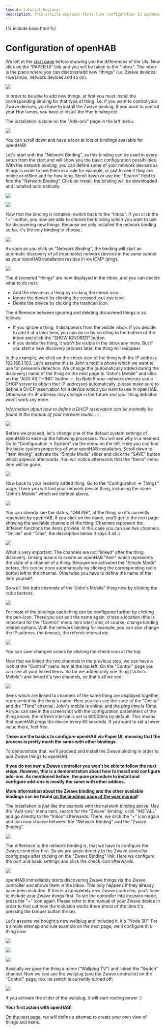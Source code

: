 ```yaml
---
layout: tutorial-beginner
description: This article explains first time configuration in openHAB after installation as a part of the beginners Tutorial.
---
```


{% include base.html %}

# Configuration of openHAB

We left at the [start page]({{base}}/tutorials/beginner/1sttimesetup.html) before showing you the differences of the UIs.
Now click on the "PAPER UI" link and you will be taken to the "Inbox".
The inbox is the place where you can discover/add new "things" (i.e. Zwave devices, Hue lamps, network devices and so on).

![](images/picture_04.jpg)

In order to be able to add new things, at first you must install the corresponding binding for that type of thing.
I.e. if you want to control your Zwave devices, you have to install the Zwave binding.
If you want to control your Hue lamps, you have to install the Hue binding etc.

The installation is done on the "Add-ons" page in the left menu.

![](images/picture_05.jpg)

You can scroll down and have a look at lots of bindings available for openHAB!

Let's start with the "Network Binding", as this binding can be used in every setup from the start and will show you the basic configuration possibilities.
With the network binding, you can define some of your network devices as things in order to use them in a rule for example, or just to see if they are online or offline and for how long.
Scroll down or use the "Search" field to find the "Network Binding".
Click on install, the binding will be downloaded and installed automatically.

![](images/picture_06.jpg)

![](images/picture_07.jpg)

Now that the binding is installed, switch back to the "Inbox".
If you click the "+"-button, you now are able to choose the binding which you want to use for discovering new things.
Because we only installed the network binding so far, it's the only binding to choose.

![](images/picture_08.jpg)

As soon as you click on "Network Binding", the binding will start an automatic discovery of all (reachable) network devices in the same subnet as your openHAB installation resides in via ICMP (ping).

![](images/picture_09.jpg)

The discovered "things" are now displayed in the inbox, and you can decide what to do next:

- Add the device as a thing by clicking the check icon.
- Ignore the device by clicking the crossed-out-eye icon.
- Delete the device by clicking the trashcan icon.

The difference between ignoring and deleting discovered things is as follows:

- If you ignore a thing, it disappears from the visible inbox.
If you decide to add it at a later time, you can do so by scrolling to the bottom of the inbox and click the "SHOW IGNORED" button.
- If you delete the thing, it won't be visible in the inbox any more.
But if you start a new discovery process later, the thing will reappear.

In this example, we click on the check icon of the thing with the IP address 192.168.1.103.
Let's assume this is John's mobile phone which we want to use for presence detection.
We change the (automatically added during the discovery) name of the thing on the next page to "John's Mobile" and click on the "ADD AS THING" button.
::: tip Note
If your network devices use a DHCP server to obtain ther IP addresses automatically, please make sure to define a DHCP reservation for a device which you want to use in openHAB.
Otherwise it's IP address may change in the future and your thing definiton won't work any more.

*Information about how to define a DHCP reservation can be normally be found in the manual of your network router.*
:::

![](images/picture_10.jpg)

Before we proceed, let's change one of the default system settings of openHAB to ease up the following processes.
You will see why in a moment.
Go to "Configuration -> System" via the menu on the left.
Here you can find the basic system properties of your openHAB installation.
Scroll down to "Item linking", activate the "Simple Mode" slider and click the "SAVE" button which appears afterwards.
You will notice afterwards that the "Items" menu item will be gone.

![](images/picture_11.jpg)

Now back to your recently added thing.
Go to the "Configuration -> Things" page.
There you will find your network device thing, including the name "John's Mobile" which we defined above.

![](images/picture_12.jpg)

You can already see the status, "ONLINE", of the thing, so it's currently reachable by openHAB.
If you click on the name, you'll get to the next page showing the available channels of the thing.
Channels represent the different functions the items provide.
In this case you can see two channels: "Online" and "Time", the description below it says it all :)

![](images/picture_13.jpg)

What is very important: The channels are not "linked" after the thing discovery.
Linking means to create an openHAB "item" which represents the state of a channel of a thing.
Because we activated the "Simple Mode" before, this can be done automatically by clicking the corresponding radio button left to the channel.
Otherwise you have to define the name of the item yourself.

So we'll link both channels of the "John's Mobile" thing now by clicking the radio buttons.

![](images/picture_14.jpg)

For most of the bindings each thing can be configured further by clicking the pen-icon.
There you can edit the name again, chose a location (this is important for the "Control" menu item later) and, of course, change binding related options.
With the network binding for example, you can also change the IP address, the timeout, the refresh interval etc.

![](images/picture_15.jpg)

You can save changed values by clicking the check icon at the top.

Now that we linked the two channels in the previous step, we can have a look at the "Control" menu item at the top left.
On the "Control" page you can see all your linked items.
So far we added only one thing ("John's Mobile") and linked it's two channels, so that's all we see:

![](images/picture_16.jpg)

Items which are linked to channels of the same thing are displayed together, represented by the thing's name.
Here you can see the state of the "Online" and the "Time" channel.
John's mobile is online, and the ping time is 10ms.
As you can see in the screenshot with the configuration parameters of the thing above, the refresh interval is set to 60000ms by default.
This means that openHAB pings the device every 60 seconds.
If you want to set a lower value there, feel free.

**These are the basics to configure openHAB via Paper UI, meaning that the process is pretty much the same with other bindings.**

To demonstrate that, we'll proceed and install the Zwave binding in order to add Zwave things to openHAB.

**If you do not own a Zwave controller you won't be able to follow the next steps.
However, this is a demonstration about how to install and configure add-ons.
As mentioned before, the pure procedure to install and configure add-ons is mostly the same with other addons.**

**More information about the Zwave binding and the other available bindings can be found [on the bindings page of the user manual](/addons/#bindings)!**

The installation is just like the example with the network binding above.
Use the "Add-ons" menu item, search for the "Zwave" binding, click "INSTALL" and go directly to the "Inbox" afterwards.
There, we click the "+" icon again and can now choose between the "Network Binding" and the "Zwave Binding".

![](images/picture_17.jpg)

The difference to the network binding is, that we have to configure the Zwave controller first.
So we are taken directly to the Zwave controller config page after clicking on the "Zwave Binding" link.
Here we configure the port and basic settings and click the check icon afterwards.

![](images/picture_18.jpg)

openHAB immediately starts discovering Zwave things via the Zwave controller and shows them in the inbox.
This only happens if they already have been included.
If this is a completely new Zwave controller, you'll have to include your Zwave things first.
To set the controller into incusion mode, press the "+" icon again.
Please refer to the manual of your Zwave device in order to find out how the inclusion works there (most of the time it's pressing the tamper button thrice).

Let's assume we bought a new wallplug and included it, it's "Node 30".
For a simple sitemap and rule example on the next page, we'll configure this thing now:

![](images/picture_19.jpg)

![](images/picture_20.jpg)

![](images/picture_21.jpg)

Basically we gave the thing a name ("Wallplug TV") and linked the "Switch" channel.
Now we can see the wallplug (and the Zwave controller) on the "Control" page, too.
Its switch is currently turned off:

![](images/picture_22.jpg)

If you activate the slider of the wallplug, it will start routing power :)

**Your first action with openHAB!**

[On the next page]({{base}}/tutorials/beginner/sitemap.html), we will define a sitemap to create your own view of things and items.
